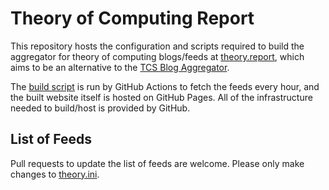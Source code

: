 # Theory of Computing Report

This repository hosts the configuration and scripts required to build the aggregator for theory of computing blogs/feeds at [theory.report](https://theory.report), which aims to be an alternative to the [TCS Blog Aggregator](https://github.com/abhatt/aggregator).

The [build script](.github/workflows/build.yml) is run by GitHub Actions to fetch the feeds every hour, and the built website itself is hosted on GitHub Pages. All of the infrastructure needed to build/host is provided by GitHub.

## List of Feeds

Pull requests to update the list of feeds are welcome. Please only make changes to [theory.ini](theory.ini).
